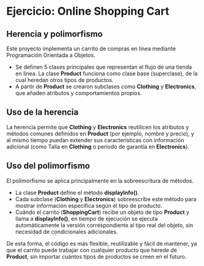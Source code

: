 # Ejercicio: Online Shopping Cart

## Herencia y polimorfismo

Este proyecto implementa un carrito de compras en línea mediante Programación Orientada a Objetos.

- Se definen 5 clases principales que representan el flujo de una tienda en linea.
La clase **Product** funciona como clase base (superclase), de la cual heredan otros tipos de productos.
- A partir de **Product** se crearon subclases como **Clothing** y **Electronics**, que añaden atributos y comportamientos propios.

## Uso de la herencia
La herencia permite que **Clothing** y **Electronics** reutilicen los atributos y métodos comunes definidos en **Product** (por ejemplo, nombre y precio), y al mismo tiempo puedan extender sus características con información adicional (como Talla en **Clothing** o periodo de garantía en **Electronics**).

## Uso del polimorfismo

El polimorfismo se aplica principalmente en la sobreescritura de métodos.
- La clase **Product** define el método **displayInfo()**.
- Cada subclase (**Clothing** y **Electronics**) sobreescribe este método para mostrar información especifica según el tipo de producto.
- Cuándo el carrito (**ShoppingCart**) recibe un objeto de tipo **Product** y llama a **displayInfo()**, en tiempo de ejecución se ejecuta automáticamente la versión correspondiente al tipo real del objeto, sin necesidad de condicionales adicionales.

De esta forma, el código es más flexible, reutilizable y fácil de mantener, ya que el carrito puede trabajar con cualquier producto que herede de **Product**, sin importar cuántos tipos de productos se creen en el futuro.
